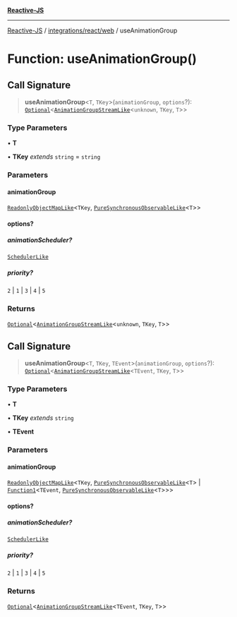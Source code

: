 [**Reactive-JS**](../../../../README.md)

***

[Reactive-JS](../../../../README.md) / [integrations/react/web](../README.md) / useAnimationGroup

# Function: useAnimationGroup()

## Call Signature

> **useAnimationGroup**\<`T`, `TKey`\>(`animationGroup`, `options`?): [`Optional`](../../../../functions/type-aliases/Optional.md)\<[`AnimationGroupStreamLike`](../../../../concurrent/interfaces/AnimationGroupStreamLike.md)\<`unknown`, `TKey`, `T`\>\>

### Type Parameters

• **T**

• **TKey** *extends* `string` = `string`

### Parameters

#### animationGroup

[`ReadonlyObjectMapLike`](../../../../collections/type-aliases/ReadonlyObjectMapLike.md)\<`TKey`, [`PureSynchronousObservableLike`](../../../../concurrent/interfaces/PureSynchronousObservableLike.md)\<`T`\>\>

#### options?

##### animationScheduler?

[`SchedulerLike`](../../../../concurrent/interfaces/SchedulerLike.md)

##### priority?

`2` \| `1` \| `3` \| `4` \| `5`

### Returns

[`Optional`](../../../../functions/type-aliases/Optional.md)\<[`AnimationGroupStreamLike`](../../../../concurrent/interfaces/AnimationGroupStreamLike.md)\<`unknown`, `TKey`, `T`\>\>

## Call Signature

> **useAnimationGroup**\<`T`, `TKey`, `TEvent`\>(`animationGroup`, `options`?): [`Optional`](../../../../functions/type-aliases/Optional.md)\<[`AnimationGroupStreamLike`](../../../../concurrent/interfaces/AnimationGroupStreamLike.md)\<`TEvent`, `TKey`, `T`\>\>

### Type Parameters

• **T**

• **TKey** *extends* `string`

• **TEvent**

### Parameters

#### animationGroup

[`ReadonlyObjectMapLike`](../../../../collections/type-aliases/ReadonlyObjectMapLike.md)\<`TKey`, [`PureSynchronousObservableLike`](../../../../concurrent/interfaces/PureSynchronousObservableLike.md)\<`T`\> \| [`Function1`](../../../../functions/type-aliases/Function1.md)\<`TEvent`, [`PureSynchronousObservableLike`](../../../../concurrent/interfaces/PureSynchronousObservableLike.md)\<`T`\>\>\>

#### options?

##### animationScheduler?

[`SchedulerLike`](../../../../concurrent/interfaces/SchedulerLike.md)

##### priority?

`2` \| `1` \| `3` \| `4` \| `5`

### Returns

[`Optional`](../../../../functions/type-aliases/Optional.md)\<[`AnimationGroupStreamLike`](../../../../concurrent/interfaces/AnimationGroupStreamLike.md)\<`TEvent`, `TKey`, `T`\>\>
